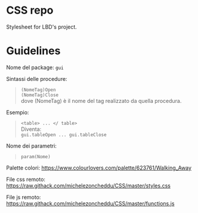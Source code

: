 # CSS repo
Stylesheet for LBD's project.


# Guidelines

Nome del package: `gui`

Sintassi delle procedure:<br />
  >`(NomeTag)Open`<br />
  `(NomeTag)Close`<br />
dove (NomeTag) è il nome del tag realizzato da quella procedura.

Esempio:
  >`<table>
  ...
  </ table>`<br />
Diventa:<br />
  >`gui.tableOpen
  ...
  gui.tableClose`<br />

Nome dei parametri:<br />
>`param(Nome)`

Palette colori: https://www.colourlovers.com/palette/623761/Walking_Away

File css remoto: https://raw.githack.com/michelezoncheddu/CSS/master/styles.css

File js remoto: https://raw.githack.com/michelezoncheddu/CSS/master/functions.js
